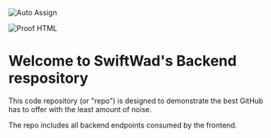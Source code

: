 ![Auto Assign](https://github.com/SwiftWad/demo-repository/actions/workflows/auto-assign.yml/badge.svg)

![Proof HTML](https://github.com/SwiftWad/demo-repository/actions/workflows/proof-html.yml/badge.svg)

# Welcome to SwiftWad's Backend respository
This code repository (or "repo") is designed to demonstrate the best GitHub has to offer with the least amount of noise.

The repo includes all backend endpoints consumed by the frontend.
